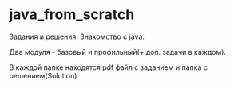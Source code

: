 # java_from_scratch
Задания и решения. Знакомство с java.

Два модуля - базовый и профильный(+ доп. задачи в каждом).

В каждой папке находятся pdf файл с заданием и папка с решением(Solution) 
